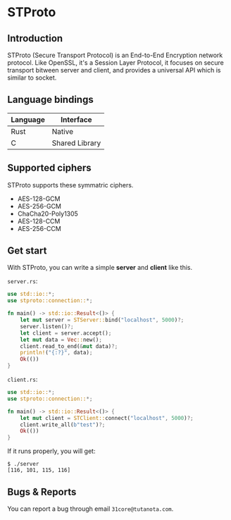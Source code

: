 # STProto

## Introduction

STProto (Secure Transport Protocol) is an End-to-End Encryption network protocol. Like OpenSSL, it's a Session Layer Protocol, it focuses on secure transport bitween server and client, and provides a universal API which is similar to socket.

## Language bindings

|Language|Interface     |
|--------|--------------|
|Rust    |Native        |
|C       |Shared Library|

## Supported ciphers

STProto supports these symmatric ciphers.

* AES-128-GCM
* AES-256-GCM
* ChaCha20-Poly1305
* AES-128-CCM
* AES-256-CCM

## Get start

With STProto, you can write a simple **server** and **client** like this.

`server.rs`:

```rust
use std::io::*;
use stproto::connection::*;

fn main() -> std::io::Result<()> {
    let mut server = STServer::bind("localhost", 5000)?;
    server.listen()?;
    let client = server.accept();
    let mut data = Vec::new();
    client.read_to_end(&mut data)?;
    println!("{:?}", data);
    Ok(())
}
```

`client.rs`:

```rust
use std::io::*;
use stproto::connection::*;

fn main() -> std::io::Result<()> {
    let mut client = STClient::connect("localhost", 5000)?;
    client.write_all(b"test")?;
    Ok(())
}
```

If it runs properly, you will get:

```shell
$ ./server
[116, 101, 115, 116]
```

## Bugs & Reports

You can report a bug through email `31core@tutanota.com`.

